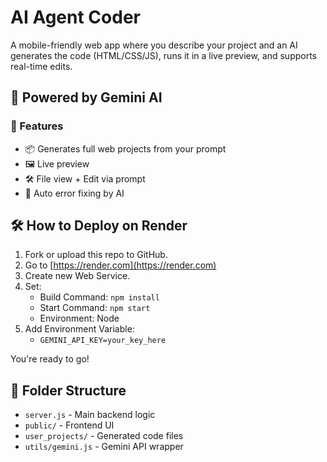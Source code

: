# AI Agent Coder

A mobile-friendly web app where you describe your project and an AI generates the code (HTML/CSS/JS), runs it in a live preview, and supports real-time edits.

## 🧠 Powered by Gemini AI

### 🚀 Features

- 📦 Generates full web projects from your prompt
- 🖼 Live preview
- 🛠 File view + Edit via prompt
- 🐛 Auto error fixing by AI

## 🛠 How to Deploy on Render

1. Fork or upload this repo to GitHub.
2. Go to [https://render.com](https://render.com)
3. Create new Web Service.
4. Set:
   - Build Command: `npm install`
   - Start Command: `npm start`
   - Environment: Node
5. Add Environment Variable:
   - `GEMINI_API_KEY=your_key_here`

You're ready to go!

## 📁 Folder Structure

- `server.js` - Main backend logic
- `public/` - Frontend UI
- `user_projects/` - Generated code files
- `utils/gemini.js` - Gemini API wrapper